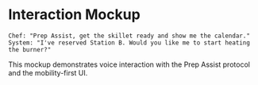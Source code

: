 # Interaction Mockup

```
Chef: "Prep Assist, get the skillet ready and show me the calendar."
System: "I've reserved Station B. Would you like me to start heating the burner?"
```

This mockup demonstrates voice interaction with the Prep Assist protocol and the mobility-first UI.
